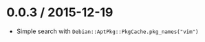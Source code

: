 
0.0.3 / 2015-12-19
==================

* Simple search with `Debian::AptPkg::PkgCache.pkg_names("vim")`

